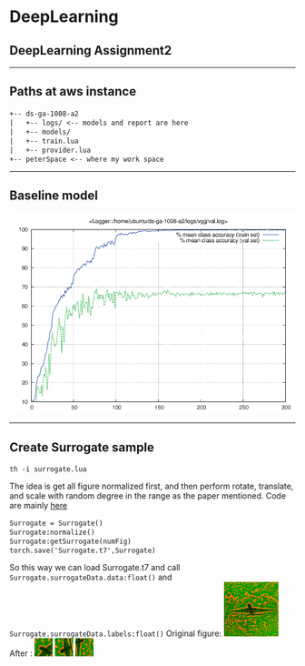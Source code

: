 # DeepLearning
## DeepLearning Assignment2
---
## Paths at aws instance
```
+-- ds-ga-1008-a2
|   +-- logs/ <-- models and report are here
|   +-- models/
|   +-- train.lua
|   +-- provider.lua
+-- peterSpace <-- where my work space
```

---
## Baseline model
![alt text](./fig/val.png)

---
## Create Surrogate sample
```
th -i surrogate.lua
```
The idea is get all figure normalized first, and then perform rotate, translate, and scale with random degree in the range as the paper mentioned.
Code are mainly [here](https://github.com/jfriend08/DeepLearning/blob/master/assignment2/src/surrogate.lua#L99)
```
Surrogate = Surrogate()
Surrogate:normalize()
Surrogate:getSurrogate(numFig)
torch.save('Surrogate.t7',Surrogate)
```
So this way we can load Surrogate.t7 and call `Surrogate.surrogateData.data:float()` and `Surrogate.surrogateData.labels:float()`
Original figure:
![alt text](./fig/img_regNorm/2.png)
After :
![alt text](./fig/img/2_1.png)
![alt text](./fig/img/2_2.png)
![alt text](./fig/img/2_4.png)
